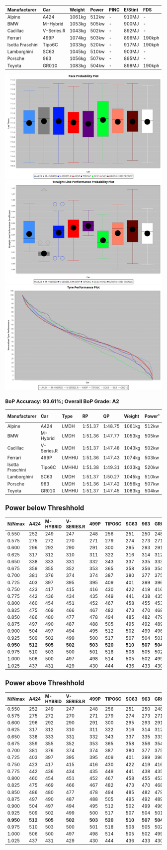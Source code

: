 | Manufacturer     | Car        | Weight | Power | PINC    | E/Stint | FDS     |
|:-|:-|:-|:-|:-|:-|:-|
| Alpine           | A424       | 1061kg | 512kw |    -    | 910MJ   |    -    |
| BMW              | M-Hybrid   | 1053kg | 505kw |    -    | 900MJ   |    -    |
| Cadillac         | V-Series.R | 1043kg | 502kw |    -    | 892MJ   |    -    |
| Ferrari          | 499P       | 1074kg | 503kw |    -    | 896MJ   | 190kph  |
| Isotta Fraschini | Tipo6C     | 1033kg | 520kw |    -    | 917MJ   | 190kph  |
| Lamborghini      | SC63       | 1045kg | 510kw |    -    | 903MJ   |    -    |
| Porsche          | 963        | 1056kg | 507kw |    -    | 895MJ   |    -    |
| Toyota           | GR010      | 1083kg | 504kw |    -    | 898MJ   | 190kph  |

![PACECHART](./IMG/ACOMETHOD.png)
![STRAIGHTLINEPERFORMANCECHART](./IMG/ACOMETHOD_sp.png)
![TYREPERFORMANCECHART](./IMG/ACOMETHOD_tw.png)

### BoP Accuracy: 93.61%; Overall BoP Grade: A2
| Manufacturer     | Car        | Type  | RP      | QP      | Weight | Power¹ | Threshhold | PINC    | Power² | E/Stint | AVG Vmax  | FDS     | RDLC | L/Stint | BOP-Grade | Model Accuracy | Model Points | Match%  |
|:-|:-|:-|:-|:-|:-|:-|:-|:-|:-|:-|:-|:-|:-|:-|:-|:-|:-|:-|
| Alpine           | A424       | LMDH  | 1:51.37 | 1:48.75 | 1061kg | 512kw  | 210.0kph   |    -    | 512kw  |  910MJ  | 281.65kph |    -    | 1.00 | 33      | +C1       | 100.00%        | 642          | 75.08%  |
| BMW              | M-Hybrid   | LMDH  | 1:51.36 | 1:47.77 | 1053kg | 505kw  | 210.0kph   |    -    | 505kw  |  900MJ  | 277.29kph |    -    | 1.01 | 33      | ~A1       | 100.00%        | 1714         | 97.87%  |
| Cadillac         | V-Series.R | LMDH  | 1:51.37 | 1:47.48 | 1043kg | 502kw  | 210.0kph   |    -    | 502kw  |  892MJ  | 281.41kph |    -    | 1.02 | 33      | ~A1       | 98.95%         | 2271         | 100.00% |
| Ferrari          | 499P       | LMHHU | 1:51.36 | 1:47.43 | 1074kg | 503kw  | 210.0kph   |    -    | 503kw  |  896MJ  | 281.74kph | 190kph  | 1.02 | 33      | ~A1       | 99.93%         | 2718         | 98.94%  |
| Isotta Fraschini | Tipo6C     | LMHHU | 1:51.38 | 1:49.31 | 1033kg | 520kw  | 210.0kph   |    -    | 520kw  |  917MJ  | 285.90kph | 190kph  | 1.08 | 33      | +C1       | 92.36%         | 133          | 77.02%  |
| Lamborghini      | SC63       | LMDH  | 1:51.37 | 1:50.27 | 1045kg | 510kw  | 210.0kph   |    -    | 510kw  |  903MJ  | 280.59kph |    -    | 1.05 | 33      | ~A1       | 96.54%         | 418          | 100.00% |
| Porsche          | 963        | LMDH  | 1:51.36 | 1:47.42 | 1056kg | 507kw  | 210.0kph   |    -    | 507kw  |  895MJ  | 281.59kph |    -    | 1.00 | 33      | ~A1       | 99.98%         | 6168         | 100.00% |
| Toyota           | GR010      | LMHHU | 1:51.37 | 1:47.45 | 1083kg | 504kw  | 210.0kph   |    -    | 504kw  |  898MJ  | 280.96kph | 190kph  | 1.01 | 33      | ~A1       | 98.53%         | 3557         | 100.00% |

## Power below Threshhold
| N/Nmax    | A424    | M-HYBRID | V-SERIES.R | 499P    | TIPO6C  | SC63    | 963     | GR010   |
|:-|:-|:-|:-|:-|:-|:-|:-|:-|
|  0.550    |  252    |  249     |  247       |  248    |  256    |  251    |  250    |  248    |
|  0.575    |  275    |  272     |  270       |  271    |  279    |  274    |  273    |  271    |
|  0.600    |  296    |  292     |  290       |  291    |  300    |  295    |  293    |  291    |
|  0.625    |  317    |  312     |  310       |  311    |  322    |  316    |  314    |  312    |
|  0.650    |  338    |  333     |  331       |  332    |  343    |  337    |  335    |  333    |
|  0.675    |  359    |  355     |  352       |  353    |  365    |  358    |  356    |  354    |
|  0.700    |  381    |  376     |  374       |  374    |  387    |  380    |  377    |  375    |
|  0.725    |  403    |  397     |  395       |  395    |  409    |  401    |  399    |  396    |
|  0.750    |  423    |  417     |  415       |  416    |  430    |  422    |  419    |  416    |
|  0.775    |  442    |  436     |  434       |  435    |  449    |  441    |  438    |  435    |
|  0.800    |  460    |  454     |  451       |  452    |  467    |  458    |  455    |  453    |
|  0.825    |  475    |  469     |  466       |  467    |  482    |  473    |  470    |  468    |
|  0.850    |  486    |  480     |  477       |  478    |  494    |  485    |  482    |  479    |
|  0.875    |  497    |  490     |  487       |  488    |  505    |  495    |  492    |  489    |
|  0.900    |  504    |  497     |  494       |  495    |  512    |  502    |  499    |  496    |
|  0.925    |  509    |  502     |  499       |  500    |  517    |  507    |  504    |  501    |
| **0.950** | **512** | **505**  | **502**    | **503** | **520** | **510** | **507** | **504** |
|  0.975    |  510    |  503     |  500       |  501    |  518    |  508    |  505    |  502    |
|  1.000    |  506    |  500     |  497       |  498    |  514    |  505    |  502    |  499    |
|  1.025    |  437    |  431     |  429       |  430    |  444    |  436    |  433    |  430    |

## Power above Threshhold
| N/Nmax    | A424    | M-HYBRID | V-SERIES.R | 499P    | TIPO6C  | SC63    | 963     | GR010   |
|:-|:-|:-|:-|:-|:-|:-|:-|:-|
|  0.550    |  252    |  249     |  247       |  248    |  256    |  251    |  250    |  248    |
|  0.575    |  275    |  272     |  270       |  271    |  279    |  274    |  273    |  271    |
|  0.600    |  296    |  292     |  290       |  291    |  300    |  295    |  293    |  291    |
|  0.625    |  317    |  312     |  310       |  311    |  322    |  316    |  314    |  312    |
|  0.650    |  338    |  333     |  331       |  332    |  343    |  337    |  335    |  333    |
|  0.675    |  359    |  355     |  352       |  353    |  365    |  358    |  356    |  354    |
|  0.700    |  381    |  376     |  374       |  374    |  387    |  380    |  377    |  375    |
|  0.725    |  403    |  397     |  395       |  395    |  409    |  401    |  399    |  396    |
|  0.750    |  423    |  417     |  415       |  416    |  430    |  422    |  419    |  416    |
|  0.775    |  442    |  436     |  434       |  435    |  449    |  441    |  438    |  435    |
|  0.800    |  460    |  454     |  451       |  452    |  467    |  458    |  455    |  453    |
|  0.825    |  475    |  469     |  466       |  467    |  482    |  473    |  470    |  468    |
|  0.850    |  486    |  480     |  477       |  478    |  494    |  485    |  482    |  479    |
|  0.875    |  497    |  490     |  487       |  488    |  505    |  495    |  492    |  489    |
|  0.900    |  504    |  497     |  494       |  495    |  512    |  502    |  499    |  496    |
|  0.925    |  509    |  502     |  499       |  500    |  517    |  507    |  504    |  501    |
| **0.950** | **512** | **505**  | **502**    | **503** | **520** | **510** | **507** | **504** |
|  0.975    |  510    |  503     |  500       |  501    |  518    |  508    |  505    |  502    |
|  1.000    |  506    |  500     |  497       |  498    |  514    |  505    |  502    |  499    |
|  1.025    |  437    |  431     |  429       |  430    |  444    |  436    |  433    |  430    |
